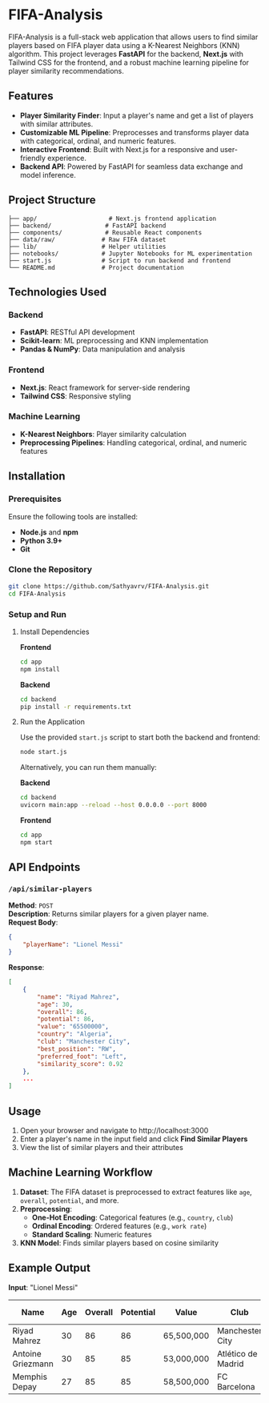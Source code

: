 # FIFA-Analysis

FIFA-Analysis is a full-stack web application that allows users to find similar players based on FIFA player data using a K-Nearest Neighbors (KNN) algorithm. This project leverages **FastAPI** for the backend, **Next.js** with Tailwind CSS for the frontend, and a robust machine learning pipeline for player similarity recommendations.

## Features

* **Player Similarity Finder**: Input a player's name and get a list of players with similar attributes.
* **Customizable ML Pipeline**: Preprocesses and transforms player data with categorical, ordinal, and numeric features.
* **Interactive Frontend**: Built with Next.js for a responsive and user-friendly experience.
* **Backend API**: Powered by FastAPI for seamless data exchange and model inference.

## Project Structure

```
├── app/                    # Next.js frontend application
├── backend/               # FastAPI backend
├── components/            # Reusable React components
├── data/raw/             # Raw FIFA dataset
├── lib/                  # Helper utilities
├── notebooks/            # Jupyter Notebooks for ML experimentation
├── start.js              # Script to run backend and frontend
└── README.md             # Project documentation
```

## Technologies Used

### Backend
* **FastAPI**: RESTful API development
* **Scikit-learn**: ML preprocessing and KNN implementation
* **Pandas & NumPy**: Data manipulation and analysis

### Frontend
* **Next.js**: React framework for server-side rendering
* **Tailwind CSS**: Responsive styling

### Machine Learning
* **K-Nearest Neighbors**: Player similarity calculation
* **Preprocessing Pipelines**: Handling categorical, ordinal, and numeric features

## Installation

### Prerequisites
Ensure the following tools are installed:
* **Node.js** and **npm**
* **Python 3.9+**
* **Git**

### Clone the Repository
```bash
git clone https://github.com/Sathyavrv/FIFA-Analysis.git
cd FIFA-Analysis
```

### Setup and Run

1. Install Dependencies

   **Frontend**
   ```bash
   cd app
   npm install
   ```

   **Backend**
   ```bash
   cd backend
   pip install -r requirements.txt
   ```

2. Run the Application

   Use the provided `start.js` script to start both the backend and frontend:
   ```bash
   node start.js
   ```

   Alternatively, you can run them manually:

   **Backend**
   ```bash
   cd backend
   uvicorn main:app --reload --host 0.0.0.0 --port 8000
   ```

   **Frontend**
   ```bash
   cd app
   npm start
   ```

## API Endpoints

### `/api/similar-players`
**Method**: `POST`  
**Description**: Returns similar players for a given player name.  
**Request Body**:
```json
{
    "playerName": "Lionel Messi"
}
```

**Response**:
```json
[
    {
        "name": "Riyad Mahrez",
        "age": 30,
        "overall": 86,
        "potential": 86,
        "value": "65500000",
        "country": "Algeria",
        "club": "Manchester City",
        "best_position": "RW",
        "preferred_foot": "Left",
        "similarity_score": 0.92
    },
    ...
]
```

## Usage

1. Open your browser and navigate to http://localhost:3000
2. Enter a player's name in the input field and click **Find Similar Players**
3. View the list of similar players and their attributes

## Machine Learning Workflow

1. **Dataset**: The FIFA dataset is preprocessed to extract features like `age`, `overall`, `potential`, and more.
2. **Preprocessing**:
   * **One-Hot Encoding**: Categorical features (e.g., `country`, `club`)
   * **Ordinal Encoding**: Ordered features (e.g., `work rate`)
   * **Standard Scaling**: Numeric features
3. **KNN Model**: Finds similar players based on cosine similarity

## Example Output

**Input**: "Lionel Messi"

| Name | Age | Overall | Potential | Value | Club | Position | Preferred Foot |
|------|-----|---------|-----------|--------|------|----------|----------------|
| Riyad Mahrez | 30 | 86 | 86 | 65,500,000 | Manchester City | RW | Left |
| Antoine Griezmann | 30 | 85 | 85 | 53,000,000 | Atlético de Madrid | ST | Left |
| Memphis Depay | 27 | 85 | 85 | 58,500,000 | FC Barcelona | CF | Right |

